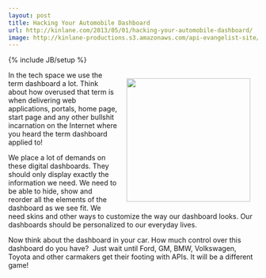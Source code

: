 ```yaml
---
layout: post
title: Hacking Your Automobile Dashboard
url: http://kinlane.com/2013/05/01/hacking-your-automobile-dashboard/
image: http://kinlane-productions.s3.amazonaws.com/api-evangelist-site/blog/automobile-dashboard-api.jpg
---
```

{% include JB/setup %}
<p>
     <img style="padding: 15px;" src="https://s3.amazonaws.com/kinlane-productions/api-evangelist/automobile/automobile-dashboard-api.jpg"  width="250" align="right" />
</p>
<p>
     In the tech space we use the term dashboard a lot. Think about how overused that term is when delivering web applications, portals, home page, start page and any other bullshit incarnation on the Internet where you heard the term dashboard applied to!
</p>
<p>
     We place a lot of demands on these digital dashboards. They should only display exactly the information we need. We need to be able to hide, show and reorder all the elements of the dashboard as we see fit. We need skins and other ways to customize the way our dashboard looks. Our dashboards should be personalized to our everyday lives.
</p>
<p>
     Now think about the dashboard in your car. How much control over this dashboard do you have?  Just wait until Ford, GM, BMW, Volkswagen, Toyota and other carmakers get their footing with APIs. It will be a different game!
</p>